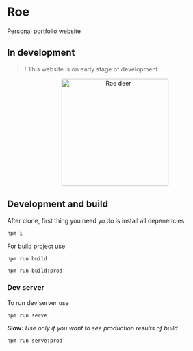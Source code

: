 # Roe
Personal portfolio website

## In development

> **!** This website is on early stage of development

<p align="center">
  <img height="250" src="https://user-images.githubusercontent.com/33353900/126211703-b5b796fc-0337-44fa-9161-742be91af148.png" alt="Roe deer">
</p>

## Development and build

After clone, first thing you need yo do is install all depenencies:
```
npm i
```
For build project use 
```
npm run build
```
```
npm run build:prod
```
### Dev server
To run dev server use
```
npm run serve
```
**Slow:** *Use only if you want to see production results of build*
```
npm run serve:prod
```
